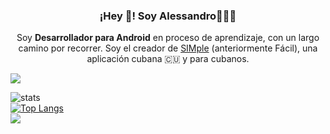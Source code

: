 <h3 align="center">¡Hey 👋! Soy Alessandro👨🏻‍💻</h3>
</p> <p align="center">Soy <strong>Desarrollador para Android</strong> en proceso de aprendizaje, con un largo camino por recorrer. Soy el creador de <a href="https://github.com/esalessandrxx/SIMple">SIMple</a> (anteriormente Fácil), una aplicación cubana 🇨🇺 y para cubanos.<br /></p>

<p align="centro">

<img src="https://readme-typing-svg.herokuapp.com?font=monospace&color=00ffd2&size=25¢er=true&vCenter=true&lines=A+Un+Aprendiz+Apasionado!;Un+dia+a+la+vez">

</p>

![stats](https://github-readme-stats.vercel.app/api?username=esalessandrxx&show_icons=true&theme=dark)
<br/>
[![Top Langs](https://github-readme-stats.vercel.app/api/top-langs/?username=esalessandrxx&layout=compact&theme=dark)](https://github.com/anuraghazra/github-readme-stats)
</br>
![](https://komarev.com/ghpvc/?username=esalessandrxx&color=2196f3)
